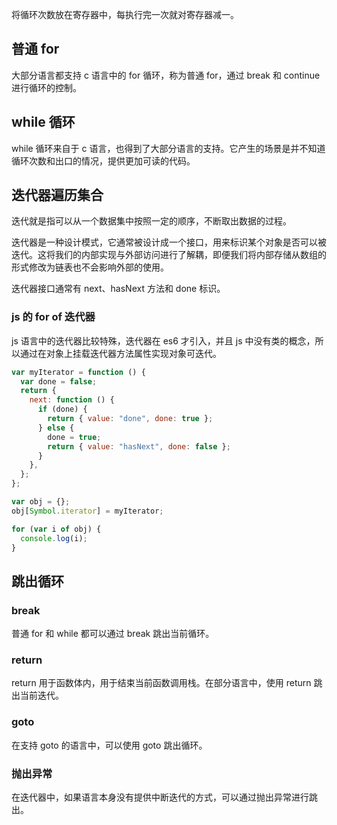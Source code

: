 将循环次数放在寄存器中，每执行完一次就对寄存器减一。

## 普通 for

大部分语言都支持 c 语言中的 for 循环，称为普通 for，通过 break 和 continue 进行循环的控制。

## while 循环

while 循环来自于 c 语言，也得到了大部分语言的支持。它产生的场景是并不知道循环次数和出口的情况，提供更加可读的代码。

## 迭代器遍历集合

迭代就是指可以从一个数据集中按照一定的顺序，不断取出数据的过程。

迭代器是一种设计模式，它通常被设计成一个接口，用来标识某个对象是否可以被迭代。这将我们的内部实现与外部访问进行了解耦，即便我们将内部存储从数组的形式修改为链表也不会影响外部的使用。

迭代器接口通常有 next、hasNext 方法和 done 标识。

### js 的 for of 迭代器

js 语言中的迭代器比较特殊，迭代器在 es6 才引入，并且 js 中没有类的概念，所以通过在对象上挂载迭代器方法属性实现对象可迭代。

```javascript
var myIterator = function () {
  var done = false;
  return {
    next: function () {
      if (done) {
        return { value: "done", done: true };
      } else {
        done = true;
        return { value: "hasNext", done: false };
      }
    },
  };
};

var obj = {};
obj[Symbol.iterator] = myIterator;

for (var i of obj) {
  console.log(i);
}
```

## 跳出循环

### break

普通 for 和 while 都可以通过 break 跳出当前循环。

### return

return 用于函数体内，用于结束当前函数调用栈。在部分语言中，使用 return 跳出当前迭代。

### goto

在支持 goto 的语言中，可以使用 goto 跳出循环。

### 抛出异常

在迭代器中，如果语言本身没有提供中断迭代的方式，可以通过抛出异常进行跳出。
